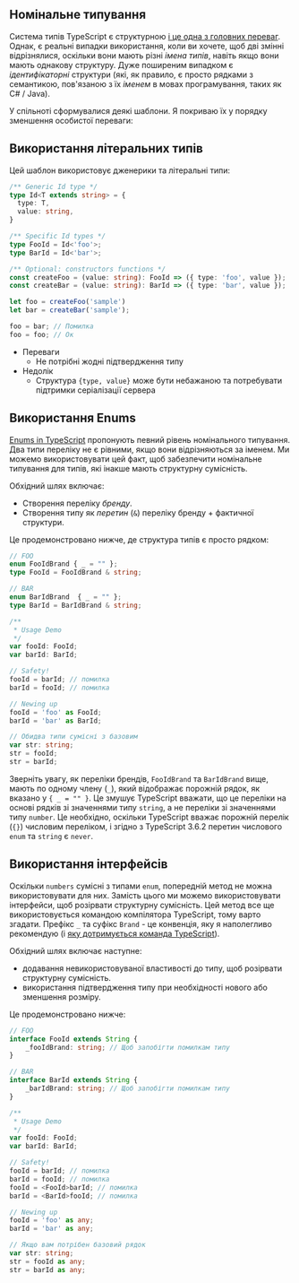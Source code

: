 ## Номінальне типування
Система типів TypeScript є структурною [і це одна з головних переваг](../why-typescript.md). Однак, є реальні випадки використання, коли ви хочете, щоб дві змінні відрізнялися, оскільки вони мають різні *імена типів*, навіть якщо вони мають однакову структуру. Дуже поширеним випадком є *ідентифікаторні* структури (які, як правило, є просто рядками з семантикою, пов'язаною з їх *іменем* в мовах програмування, таких як C# / Java).

У спільноті сформувалися деякі шаблони. Я покриваю їх у порядку зменшення особистої переваги:

## Використання літеральних типів

Цей шаблон використовує дженерики та літеральні типи:

```ts
/** Generic Id type */
type Id<T extends string> = {
  type: T,
  value: string,
}

/** Specific Id types */
type FooId = Id<'foo'>;
type BarId = Id<'bar'>;

/** Optional: constructors functions */
const createFoo = (value: string): FooId => ({ type: 'foo', value });
const createBar = (value: string): BarId => ({ type: 'bar', value });

let foo = createFoo('sample')
let bar = createBar('sample');

foo = bar; // Помилка
foo = foo; // Ок
```

* Переваги
  - Не потрібні жодні підтвердження типу
* Недолік
  - Структура `{type, value}` може бути небажаною та потребувати підтримки серіалізації сервера

## Використання Enums
[Enums in TypeScript](../enums.md) пропонують певний рівень номінального типування. Два типи переліку не є рівними, якщо вони відрізняються за іменем. Ми можемо використовувати цей факт, щоб забезпечити номінальне типування для типів, які інакше мають структурну сумісність.

Обхідний шлях включає:
* Створення переліку *бренду*.
* Створення типу як *перетин* (`&`) переліку бренду + фактичної структури.

Це продемонстровано нижче, де структура типів є просто рядком:

```ts
// FOO
enum FooIdBrand { _ = "" };
type FooId = FooIdBrand & string;

// BAR
enum BarIdBrand  { _ = "" };
type BarId = BarIdBrand & string;

/**
 * Usage Demo
 */
var fooId: FooId;
var barId: BarId;

// Safety!
fooId = barId; // помилка
barId = fooId; // помилка

// Newing up
fooId = 'foo' as FooId;
barId = 'bar' as BarId;

// Обидва типи сумісні з базовим
var str: string;
str = fooId;
str = barId;
```

Зверніть увагу, як переліки брендів, ``FooIdBrand`` та ``BarIdBrand`` вище, мають по одному члену (`_`), який відображає порожній рядок, як вказано у ``{ _ = "" }``. Це змушує TypeScript вважати, що це переліки на основі рядків зі значеннями типу ``string``, а не переліки зі значеннями типу ``number``. Це необхідно, оскільки TypeScript вважає порожній перелік (``{}``) числовим переліком, і згідно з TypeScript 3.6.2 перетин числового ``enum`` та ``string`` є ``never``.

## Використання інтерфейсів

Оскільки `numbers` сумісні з типами `enum`, попередній метод не можна використовувати для них. Замість цього ми можемо використовувати інтерфейси, щоб розірвати структурну сумісність. Цей метод все ще використовується командою компілятора TypeScript, тому варто згадати. Префікс `_` та суфікс `Brand` - це конвенція, яку я наполегливо рекомендую (і [яку дотримується команда TypeScript](https://github.com/Microsoft/TypeScript/blob/7b48a182c05ea4dea81bab73ecbbe9e013a79e99/src/compiler/types.ts#L693-L698)).

Обхідний шлях включає наступне:
* додавання невикористовуваної властивості до типу, щоб розірвати структурну сумісність.
* використання підтвердження типу при необхідності нового або зменшення розміру.

Це продемонстровано нижче:

```ts
// FOO
interface FooId extends String {
    _fooIdBrand: string; // Щоб запобігти помилкам типу
}

// BAR
interface BarId extends String {
    _barIdBrand: string; // Щоб запобігти помилкам типу
}

/**
 * Usage Demo
 */
var fooId: FooId;
var barId: BarId;

// Safety!
fooId = barId; // помилка
barId = fooId; // помилка
fooId = <FooId>barId; // помилка
barId = <BarId>fooId; // помилка

// Newing up
fooId = 'foo' as any;
barId = 'bar' as any;

// Якщо вам потрібен базовий рядок
var str: string;
str = fooId as any;
str = barId as any;
```
